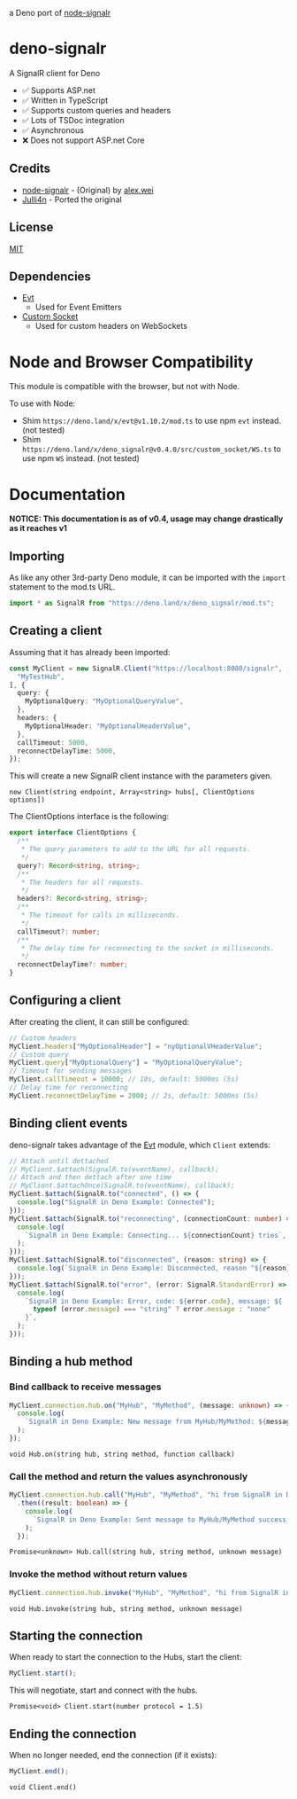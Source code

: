 a Deno port of [node-signalr](https://github.com/alex8088/node-signalr)

# deno-signalr

A SignalR client for Deno

- ✅ Supports ASP.net
- ✅ Written in TypeScript
- ✅ Supports custom queries and headers
- ✅ Lots of TSDoc integration
- ✅ Asynchronous
- ❌ Does not support ASP.net Core

## Credits

- [node-signalr](https://github.com/alex8088/node-signalr) - (Original) by
  [alex.wei](https://github.com/alex8088)
- [Julli4n](https://github.com/Julli4n) - Ported the original

## License

[MIT](./LICENSE)

## Dependencies

- [Evt](https://deno.land/x/evt)
  - Used for Event Emitters
- [Custom Socket](https://deno.land/x/custom_socket)
  - Used for custom headers on WebSockets

# Node and Browser Compatibility

This module is compatible with the browser, but not with Node.

To use with Node:

- Shim `https://deno.land/x/evt@v1.10.2/mod.ts` to use npm `evt` instead. (not
  tested)
- Shim `https://deno.land/x/deno_signalr@v0.4.0/src/custom_socket/WS.ts` to use npm `WS` instead. (not tested)

# Documentation

**NOTICE: This documentation is as of v0.4, usage may change drastically as it
reaches v1**

## Importing

As like any other 3rd-party Deno module, it can be imported with the `import`
statement to the mod.ts URL.

```typescript
import * as SignalR from "https://deno.land/x/deno_signalr/mod.ts";
```

## Creating a client

Assuming that it has already been imported:

```typescript
const MyClient = new SignalR.Client("https://localhost:8080/signalr", [
  "MyTestHub",
], {
  query: {
    MyOptionalQuery: "MyOptionalQueryValue",
  },
  headers: {
    MyOptionalHeader: "MyOptionalHeaderValue",
  },
  callTimeout: 5000,
  reconnectDelayTime: 5000,
});
```

This will create a new SignalR client instance with the parameters given.

`new Client(string endpoint, Array<string> hubs[, ClientOptions options])`

The ClientOptions interface is the following:

```typescript
export interface ClientOptions {
  /**
   * The query parameters to add to the URL for all requests.
   */
  query?: Record<string, string>;
  /**
   * The headers for all requests.
   */
  headers?: Record<string, string>;
  /**
   * The timeout for calls in milliseconds.
   */
  callTimeout?: number;
  /**
   * The delay time for reconnecting to the socket in milliseconds.
   */
  reconnectDelayTime?: number;
}
```

## Configuring a client

After creating the client, it can still be configured:

```typescript
// Custom headers
MyClient.headers["MyOptionalHeader"] = "nyOptionalVHeaderValue";
// Custom query
MyClient.query["MyOptionalQuery"] = "MyOptionalQueryValue";
// Timeout for sending messages
MyClient.callTimeout = 10000; // 10s, default: 5000ms (5s)
// Delay time for reconnecting
MyClient.reconnectDelayTime = 2000; // 2s, default: 5000ms (5s)
```

## Binding client events

deno-signalr takes advantage of the [Evt](https://deno.land/x/evt) module, which
`Client` extends:

```typescript
// Attach until dettached
// MyClient.$attach(SignalR.to(eventName), callback);
// Attach and then dettach after one time
// MyClient.$attachOnce(SignalR.to(eventName), callback);
MyClient.$attach(SignalR.to("connected", () => {
  console.log("SignalR in Deno Example: Connected");
}));
MyClient.$attach(SignalR.to("reconnecting", (connectionCount: number) => {
  console.log(
    `SignalR in Deno Example: Connecting... ${connectionCount} tries`,
  );
}));
MyClient.$attach(SignalR.to("disconnected", (reason: string) => {
  console.log(`SignalR in Deno Example: Disconnected, reason "${reason}"`);
}));
MyClient.$attach(SignalR.to("error", (error: SignalR.StandardError) => {
  console.log(
    `SignalR in Deno Example: Error, code: ${error.code}, message: ${
      typeof (error.message) === "string" ? error.message : "none"
    }`,
  );
}));
```

## Binding a hub method

### Bind callback to receive messages

```typescript
MyClient.connection.hub.on("MyHub", "MyMethod", (message: unknown) => {
  console.log(
    `SignalR in Deno Example: New message from MyHub/MyMethod: ${message.toString()}`,
  );
});
```

`void Hub.on(string hub, string method, function callback)`

### Call the method and return the values asynchronously

```typescript
MyClient.connection.hub.call("MyHub", "MyMethod", "hi from SignalR in Deno!")
  .then((result: boolean) => {
    console.log(
      `SignalR in Deno Example: Sent message to MyHub/MyMethod success: ${result.toString()}`,
    );
  });
```

`Promise<unknown> Hub.call(string hub, string method, unknown message)`

### Invoke the method without return values

```typescript
MyClient.connection.hub.invoke("MyHub", "MyMethod", "hi from SignalR in Deno!");
```

`void Hub.invoke(string hub, string method, unknown message)`

## Starting the connection

When ready to start the connection to the Hubs, start the client:

```typescript
MyClient.start();
```

This will negotiate, start and connect with the hubs.

`Promise<void> Client.start(number protocol = 1.5)`

## Ending the connection

When no longer needed, end the connection (if it exists):

```typescript
MyClient.end();
```

`void Client.end()`
